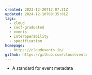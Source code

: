 ```yaml
---
created: 2023-12-20T17:07:21Z
updated: 2024-12-10T08:35:01Z
tags:
  - cloud
  - cncf-graduated
  - events
  - interoperability
  - specification
homepage:
  - https://cloudevents.io/
github: https://github.com/cloudevents
---
```

- A standard for event metadata